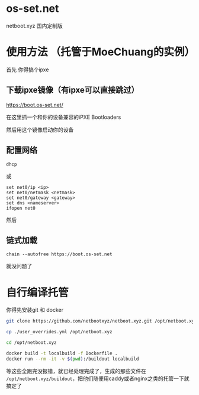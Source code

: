 # os-set.net

netboot.xyz 国内定制版

# 使用方法 （托管于MoeChuang的实例）

首先 你得搞个ipxe

## 下载ipxe镜像（有ipxe可以直接跳过）

https://boot.os-set.net/

在这里抓一个和你的设备兼容的iPXE Bootloaders

然后用这个镜像启动你的设备

## 配置网络

```
dhcp
```

或

```
set net0/ip <ip>
set net0/netmask <netmask>
set net0/gateway <gateway>
set dns <nameserver>
ifopen net0
```

然后

## 链式加载

```
chain --autofree https://boot.os-set.net
```

就没问题了

# 自行编译托管

你得先安装git 和 docker

```bash
git clone https://github.com/netbootxyz/netboot.xyz.git /opt/netboot.xyz

cp ./user_overrides.yml /opt/netboot.xyz

cd /opt/netboot.xyz

docker build -t localbuild -f Dockerfile .
docker run --rm -it -v $(pwd):/buildout localbuild
```

等这些全跑完没报错，就已经处理完成了，生成的那些文件在
`/opt/netboot.xyz/buildout`，把他们随便用caddy或者nginx之类的托管一下就搞定了